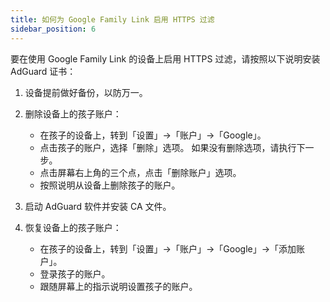 ```yaml
---
title: 如何为 Google Family Link 启用 HTTPS 过滤
sidebar_position: 6
---
```


要在使用 Google Family Link 的设备上启用 HTTPS 过滤，请按照以下说明安装 AdGuard 证书：

1. 设备提前做好备份，以防万一。
1. 删除设备上的孩子账户：

    - 在孩子的设备上，转到「设置」→「账户」→「Google」。
    - 点击孩子的账户，选择「删除」选项。 如果没有删除选项，请执行下一步。
    - 点击屏幕右上角的三个点，点击「删除账户」选项。
    - 按照说明从设备上删除孩子的账户。

1. 启动 AdGuard 软件并安装 CA 文件。
1. 恢复设备上的孩子账户：

    - 在孩子的设备上，转到「设置」→「账户」→「Google」→「添加账户」。
    - 登录孩子的账户。
    - 跟随屏幕上的指示说明设置孩子的账户。
